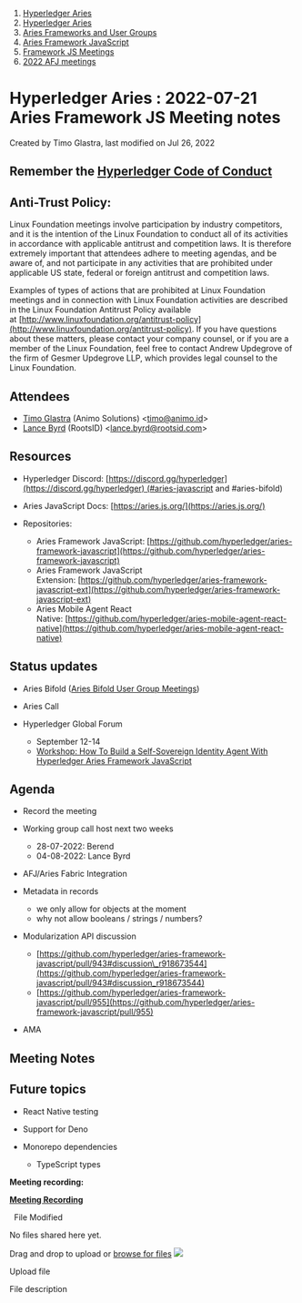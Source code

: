 1. [Hyperledger Aries](index.html)
2. [Hyperledger Aries](Hyperledger-Aries_18481154.html)
3. [Aries Frameworks and User Groups](Aries-Frameworks-and-User-Groups_18481290.html)
4. [Aries Framework JavaScript](Aries-Framework-JavaScript_18482463.html)
5. [Framework JS Meetings](Framework-JS-Meetings_18482467.html)
6. [2022 AFJ meetings](2022-AFJ-meetings_18515835.html)

# Hyperledger Aries : 2022-07-21 Aries Framework JS Meeting notes

Created by Timo Glastra, last modified on Jul 26, 2022

## Remember the [Hyperledger Code of Conduct](https://lf-hyperledger.atlassian.net/wiki/display/HYP/Hyperledger+Code+of+Conduct)

## Anti-Trust Policy:

Linux Foundation meetings involve participation by industry competitors, and it is the intention of the Linux Foundation to conduct all of its activities in accordance with applicable antitrust and competition laws. It is therefore extremely important that attendees adhere to meeting agendas, and be aware of, and not participate in any activities that are prohibited under applicable US state, federal or foreign antitrust and competition laws.

Examples of types of actions that are prohibited at Linux Foundation meetings and in connection with Linux Foundation activities are described in the Linux Foundation Antitrust Policy available at [http://www.linuxfoundation.org/antitrust-policy](http://www.linuxfoundation.org/antitrust-policy). If you have questions about these matters, please contact your company counsel, or if you are a member of the Linux Foundation, feel free to contact Andrew Updegrove of the firm of Gesmer Updegrove LLP, which provides legal counsel to the Linux Foundation.

## Attendees

- [Timo Glastra](https://lf-hyperledger.atlassian.net/wiki/people/5f64a069a1048d0069073500?ref=confluence) (Animo Solutions) &lt;timo@animo.id&gt;
- [Lance Byrd](https://lf-hyperledger.atlassian.net/wiki/people/6346b13f754fb6b373b9af19?ref=confluence) (RootsID) &lt;lance.byrd@rootsid.com&gt;

## Resources

- Hyperledger Discord: [https://discord.gg/hyperledger](https://discord.gg/hyperledger) (#aries-javascript and #aries-bifold)
- Aries JavaScript Docs: [https://aries.js.org/](https://aries.js.org/)
- Repositories:
  
  - Aries Framework JavaScript: [https://github.com/hyperledger/aries-framework-javascript](https://github.com/hyperledger/aries-framework-javascript)
  - Aries Framework JavaScript Extension: [https://github.com/hyperledger/aries-framework-javascript-ext](https://github.com/hyperledger/aries-framework-javascript-ext)
  - Aries Mobile Agent React Native: [https://github.com/hyperledger/aries-mobile-agent-react-native](https://github.com/hyperledger/aries-mobile-agent-react-native)

## Status updates

- Aries Bifold ([Aries Bifold User Group Meetings](Aries-Bifold-User-Group-Meetings_18490725.html))
- Aries Call
- Hyperledger Global Forum
  
  - September 12-14
  - [Workshop: How To Build a Self-Sovereign Identity Agent With Hyperledger Aries Framework JavaScript](https://hgf22.sched.com/event/15Bjb)

## Agenda

- Record the meeting
- Working group call host next two weeks
  
  - 28-07-2022: Berend
  - 04-08-2022: Lance Byrd
- AFJ/Aries Fabric Integration
- Metadata in records
  
  - we only allow for objects at the moment
  - why not allow booleans / strings / numbers?
- Modularization API discussion
  
  - [https://github.com/hyperledger/aries-framework-javascript/pull/943#discussion\_r918673544](https://github.com/hyperledger/aries-framework-javascript/pull/943#discussion_r918673544)
  - [https://github.com/hyperledger/aries-framework-javascript/pull/955](https://github.com/hyperledger/aries-framework-javascript/pull/955)
- AMA

## Meeting Notes

## Future topics

- React Native testing
- Support for Deno
- Monorepo dependencies
  
  - TypeScript types

**Meeting recording:**

[**Meeting Recording**](#)

  File Modified

No files shared here yet.

Drag and drop to upload or [browse for files]() ![](images/icons/wait.gif)

Upload file

File description
